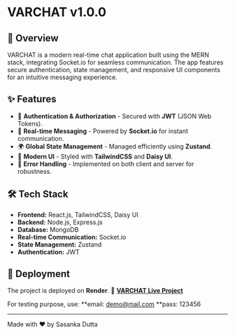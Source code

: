 # VARCHAT v1.0.0

<!-- ![VARCHAT](https://your-image-link.com/banner.png) <!-- Replace with an actual image link if available -->

## 📌 Overview
VARCHAT is a modern real-time chat application built using the MERN stack, integrating Socket.io for seamless communication. The app features secure authentication, state management, and responsive UI components for an intuitive messaging experience.

## ✨ Features
- 🔌 **Authentication & Authorization** - Secured with **JWT** (JSON Web Tokens).
- 📨 **Real-time Messaging** - Powered by **Socket.io** for instant communication.
- 🌍 **Global State Management** - Managed efficiently using **Zustand**.
- 🎨 **Modern UI** - Styled with **TailwindCSS** and **Daisy UI**.
- 📢 **Error Handling** - Implemented on both client and server for robustness.

## 🛠️ Tech Stack
- **Frontend:** React.js, TailwindCSS, Daisy UI
- **Backend:** Node.js, Express.js
- **Database:** MongoDB
- **Real-time Communication:** Socket.io
- **State Management:** Zustand
- **Authentication:** JWT

<!--## 📸 Screenshots
<!-- Add relevant screenshots of your app here -->

## 🚀 Deployment
The project is deployed on **Render**. 
🔗 **[VARCHAT Live Project](https://varchat-c9yf.onrender.com)**

For testing purpose, use:
**email: demo@mail.com
**pass: 123456


---
Made with ❤️ by Sasanka Dutta

